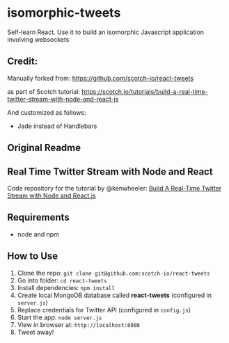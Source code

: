 # isomorphic-tweets
Self-learn React. Use it to build an isomorphic Javascript application involving websockets

## Credit:
Manually forked from:
https://github.com/scotch-io/react-tweets

as part of Scotch tutorial:
https://scotch.io/tutorials/build-a-real-time-twitter-stream-with-node-and-react-js

And customized as follows:
- Jade instead of Handlebars

## Original Readme

## Real Time Twitter Stream with Node and React

Code repository for the tutorial by @kenwheeler: [Build A Real-Time Twitter Stream with Node and React.js](http://scotch.io/tutorials/javascript/build-a-real-time-twitter-stream-with-node-and-react-js)

## Requirements

- node and npm

## How to Use

1. Clone the repo: `git clone git@github.com:scotch-io/react-tweets`
2. Go into folder: `cd react-tweets`
3. Install dependencies: `npm install`
4. Create local MongoDB database called **react-tweets** (configured in `server.js`)
5. Replace credentials for Twitter API (configured in `config.js`)
6. Start the app: `node server.js`
7. View in browser at: `http://localhost:8080`
8. Tweet away!
